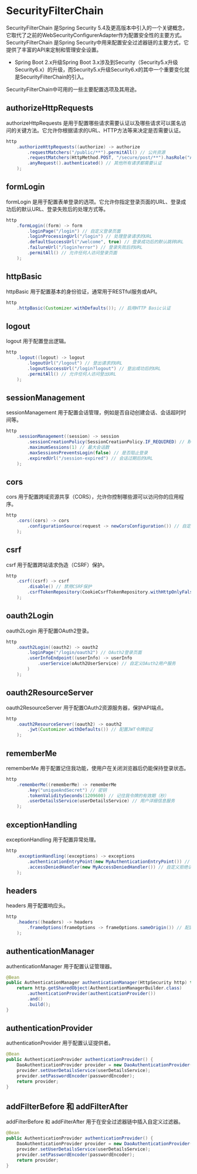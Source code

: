 # SecurityFilterChain

SecurityFilterChain 是Spring Security 5.4及更高版本中引入的一个关键概念，它取代了之前的WebSecurityConfigurerAdapter作为配置安全性的主要方式。SecurityFilterChain 是Spring Security中用来配置安全过滤器链的主要方式，它提供了丰富的API来定制和管理安全设置。

* Spring Boot 2.x升级Spring Boot 3.x涉及到Security（Security5.x升级Security6.x）的升级，而Security5.x升级Security6.x的其中一个重要变化就是SecurityFilterChain的引入。

SecurityFilterChain中可用的一些主要配置选项及其用途。  

## authorizeHttpRequests
authorizeHttpRequests 是用于配置哪些请求需要认证以及哪些请求可以匿名访问的关键方法。它允许你根据请求的URL、HTTP方法等来决定是否需要认证。

```java
http
    .authorizeHttpRequests((authorize) -> authorize
        .requestMatchers("/public/**").permitAll() // 公共资源
        .requestMatchers(HttpMethod.POST, "/secure/post/**").hasRole("ADMIN") // POST请求需要管理员权限
        .anyRequest().authenticated() // 其他所有请求都需要认证
    );

```

## formLogin
formLogin 是用于配置表单登录的选项。它允许你指定登录页面的URL、登录成功后的默认URL、登录失败后的处理方式等。

```java
http
    .formLogin((form) -> form
        .loginPage("/login") // 自定义登录页面
        .loginProcessingUrl("/login") // 处理登录请求的URL
        .defaultSuccessUrl("/welcome", true) // 登录成功后的默认跳转URL
        .failureUrl("/login?error") // 登录失败后的URL
        .permitAll() // 允许任何人访问登录页面
    );

```

## httpBasic
httpBasic 用于配置基本的身份验证，通常用于RESTful服务或API。

```java
http
    .httpBasic(Customizer.withDefaults()); // 启用HTTP Basic认证
```

## logout
logout 用于配置登出逻辑。

```java
http
    .logout((logout) -> logout
        .logoutUrl("/logout") // 登出请求的URL
        .logoutSuccessUrl("/login?logout") // 登出成功后的URL
        .permitAll() // 允许任何人访问登出URL
    );

```

## sessionManagement
sessionManagement 用于配置会话管理，例如是否自动创建会话、会话超时时间等。

```java
http
    .sessionManagement((session) -> session
        .sessionCreationPolicy(SessionCreationPolicy.IF_REQUIRED) // 默认策略，需要时创建会话
        .maximumSessions(1) // 最大会话数
        .maxSessionsPreventsLogin(false) // 是否阻止登录
        .expiredUrl("/session-expired") // 会话过期后的URL
    );

```

## cors
cors 用于配置跨域资源共享（CORS），允许你控制哪些源可以访问你的应用程序。

```java
http
    .cors((cors) -> cors
        .configurationSource(request -> newCorsConfiguration()) // 自定义CORS配置
    );

```

## csrf
csrf 用于配置跨站请求伪造（CSRF）保护。

```java
http
    .csrf((csrf) -> csrf
        .disable() // 禁用CSRF保护
        .csrfTokenRepository(CookieCsrfTokenRepository.withHttpOnlyFalse()) // 自定义CSRF令牌存储
    );

```

## oauth2Login
oauth2Login 用于配置OAuth2登录。

```java
http
    .oauth2Login((oauth2) -> oauth2
        .loginPage("/login/oauth2") // OAuth2登录页面
        .userInfoEndpoint((userInfo) -> userInfo
            .userService(oAuth2UserService) // 自定义OAuth2用户服务
        )
    );

```

## oauth2ResourceServer
oauth2ResourceServer 用于配置OAuth2资源服务器，保护API端点。

```java
http
    .oauth2ResourceServer((oauth2) -> oauth2
        .jwt(Customizer.withDefaults()) // 配置JWT令牌验证
    );

```

## rememberMe
rememberMe 用于配置记住我功能，使用户在关闭浏览器后仍能保持登录状态。

```java
http
    .rememberMe((rememberMe) -> rememberMe
        .key("uniqueAndSecret") // 密钥
        .tokenValiditySeconds(1209600) // 记住我令牌的有效期（秒）
        .userDetailsService(userDetailsService) // 用户详细信息服务
    );

```

## exceptionHandling
exceptionHandling 用于配置异常处理。

```java
http
    .exceptionHandling((exceptions) -> exceptions
        .authenticationEntryPoint(new MyAuthenticationEntryPoint()) // 自定义未认证入口点
        .accessDeniedHandler(new MyAccessDeniedHandler()) // 自定义拒绝访问处理器
    );

```

## headers
headers 用于配置响应头。

```java
http
    .headers((headers) -> headers
        .frameOptions(frameOptions -> frameOptions.sameOrigin()) // 配置X-Frame-Options
    );

```

## authenticationManager
authenticationManager 用于配置认证管理器。

```java
@Bean
public AuthenticationManager authenticationManager(HttpSecurity http) throws Exception {
    return http.getSharedObject(AuthenticationManagerBuilder.class)
        .authenticationProvider(authenticationProvider())
        .and()
        .build();
}

```

## authenticationProvider
authenticationProvider 用于配置认证提供者。

```java
@Bean
public AuthenticationProvider authenticationProvider() {
    DaoAuthenticationProvider provider = new DaoAuthenticationProvider();
    provider.setUserDetailsService(userDetailsService);
    provider.setPasswordEncoder(passwordEncoder);
    return provider;
}

```

## addFilterBefore 和 addFilterAfter
addFilterBefore 和 addFilterAfter 用于在安全过滤器链中插入自定义过滤器。

```java
@Bean
public AuthenticationProvider authenticationProvider() {
    DaoAuthenticationProvider provider = new DaoAuthenticationProvider();
    provider.setUserDetailsService(userDetailsService);
    provider.setPasswordEncoder(passwordEncoder);
    return provider;
}

```
